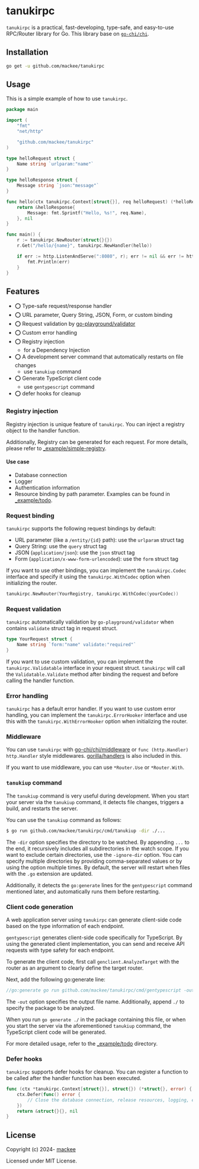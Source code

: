 # tanukirpc

`tanukirpc` is a practical, fast-developing, type-safe, and easy-to-use RPC/Router library for Go. This library base on [`go-chi/chi`](https://github.com/go-chi/chi).

## Installation

```bash
go get -u github.com/mackee/tanukirpc
```

## Usage

This is a simple example of how to use `tanukirpc`.

```go
package main

import (
	"fmt"
	"net/http"

	"github.com/mackee/tanukirpc"
)

type helloRequest struct {
	Name string `urlparam:"name"`
}

type helloResponse struct {
	Message string `json:"message"`
}

func hello(ctx tanukirpc.Context[struct{}], req helloRequest) (*helloResponse, error) {
	return &helloResponse{
		Message: fmt.Sprintf("Hello, %s!", req.Name),
	}, nil
}

func main() {
	r := tanukirpc.NewRouter(struct{}{})
	r.Get("/hello/{name}", tanukirpc.NewHandler(hello))

	if err := http.ListenAndServe(":8080", r); err != nil && err != http.ErrServerClosed {
		fmt.Println(err)
	}
}
```

## Features

- :o: Type-safe request/response handler
- :o: URL parameter, Query String, JSON, Form, or custom binding
- :o: Request validation by [go-playground/validator](https://github.com/go-playground/validator)
- :o: Custom error handling
- :o: Registry injection
  - for a Dependency Injection
- :o: A development server command that automatically restarts on file changes
  - use `tanukiup` command
- :o: Generate TypeScript client code
  - use `gentypescript` command
- :o: defer hooks for cleanup

### Registry injection

Registry injection is unique feature of `tanukirpc`. You can inject a registry object to the handler function.

Additionally, Registry can be generated for each request. For more details, please refer to [_example/simple-registry](./_example/simple-registry).

#### Use case

* Database connection
* Logger
* Authentication information
* Resource binding by path parameter. Examples can be found in [_example/todo](./_example/todo).

### Request binding

`tanukirpc` supports the following request bindings by default:

* URL parameter (like a `/entity/{id}` path): use the `urlparam` struct tag
* Query String: use the `query` struct tag
* JSON (`application/json`): use the `json` struct tag
* Form (`application/x-www-form-urlencoded`): use the `form` struct tag

If you want to use other bindings, you can implement the `tanukirpc.Codec` interface and specify it using the `tanukirpc.WithCodec` option when initializing the router.

```go
tanukirpc.NewRouter(YourRegistry, tanukirpc.WithCodec(yourCodec))
```

### Request validation

`tanukirpc` automatically validation by `go-playground/validator` when contains `validate` struct tag in request struct.

```go
type YourRequest struct {
    Name string `form:"name" validate:"required"`
}
```

If you want to use custom validation, you can implement the `tanukirpc.Validatable` interface in your request struct. `tanukirpc` will call the `Validatable.Validate` method after binding the request and before calling the handler function.

### Error handling

`tanukirpc` has a default error handler. If you want to use custom error handling, you can implement the `tanukirpc.ErrorHooker` interface and use this with the `tanukirpc.WithErrorHooker` option when initializing the router.

### Middleware

You can use `tanukirpc` with [go-chi/chi/middleware](https://pkg.go.dev/github.com/go-chi/chi/v5@v5.1.0/middleware) or `func (http.Handler) http.Handler` style middlewares. [gorilla/handlers](https://pkg.go.dev/github.com/gorilla/handlers) is also included in this.

If you want to use middleware, you can use `*Router.Use` or `*Router.With`.

### `tanukiup` command

The `tanukiup` command is very useful during development. When you start your server via the `tanukiup` command, it detects file changes, triggers a build, and restarts the server.

You can use the `tanukiup` command as follows:
```sh
$ go run github.com/mackee/tanukirpc/cmd/tanukiup -dir ./...
```

The `-dir` option specifies the directory to be watched. By appending `...` to the end, it recursively includes all subdirectories in the watch scope. If you want to exclude certain directories, use the `-ignore-dir` option. You can specify multiple directories by providing comma-separated values or by using the option multiple times. By default, the server will restart when files with the `.go` extension are updated.

Additionally, it detects the `go:generate` lines for the `gentypescript` command mentioned later, and automatically runs them before restarting.

### Client code generation

A web application server using `tanukirpc` can generate client-side code based on the type information of each endpoint.

`gentypescript` generates client-side code specifically for TypeScript. By using the generated client implementation, you can send and receive API requests with type safety for each endpoint.

To generate the client code, first call `genclient.AnalyzeTarget` with the router as an argument to clearly define the target router.

Next, add the following go:generate line:

```go
//go:generate go run github.com/mackee/tanukirpc/cmd/gentypescript -out ./frontend/src/client.ts ./
```

The `-out` option specifies the output file name. Additionally, append `./` to specify the package to be analyzed.

When you run `go generate ./` in the package containing this file, or when you start the server via the aforementioned `tanukiup` command, the TypeScript client code will be generated.

For more detailed usage, refer to the [_example/todo](./_example/todo) directory.

### Defer hooks

`tanukirpc` supports defer hooks for cleanup. You can register a function to be called after the handler function has been executed.

```go
func (ctx *tanukirpc.Context[struct{}], struct{}) (*struct{}, error) {
    ctx.Defer(func() error {
        // Close the database connection, release resources, logging, enqueue job etc...
    })
    return &struct{}{}, nil
}
```

## License

Copyright (c) 2024- [mackee](https://github.com/mackee)

Licensed under MIT License.
